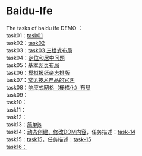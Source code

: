 # Baidu-Ife
The tasks of baidu ife
DEMO ：<br>
  task01：<a href="http://littleroczhang.github.io/Baidu-Ife/Task1/task%2001/task01.html" target="_blank">task01</a><br>
  task02：<a href="http://littleroczhang.github.io/Baidu-Ife/Task1/task%2002/task02.html" target="_blank">task02</a><br>
  task03：<a href="http://littleroczhang.github.io/Baidu-Ife/Task1/task03/task03.html" target="_blank">task03 三栏式布局</a><br>
  task04：<a href="http://littleroczhang.github.io/Baidu-Ife/Task1/task04/task04.html" target="_blank">定位和居中问题</a><br>
  task05：<a href="http://littleroczhang.github.io/Baidu-Ife/Task1/task05/task05.html" target="_blank">基本网页布局</a><br>
  task06：<a href="http://littleroczhang.github.io/Baidu-Ife/Task1/task06/task06.html" target="_blank">模拟报纸杂志排版</a><br>
  task07：<a href="http://littleroczhang.github.io/Baidu-Ife/Task1/task07/task07.html" target="_blank">常见技术产品的官网</a><br>
  task08：<a href="http://littleroczhang.github.io/Baidu-Ife/Task1/task08/task08.html" target="_blank">响应式网格（栅格化）布局</a><br>
  task09：<a href="" target="_blank"></a><br>
  task10：<a href="" target="_blank"></a><br>
  task11：<a href="" target="_blank"></a><br>
  task12：<a href="" target="_blank"></a><br>
  task13：<a href="http://littleroczhang.github.io/Baidu-Ife/Task2/task13/task13_2.html" target="_blank">简单js</a><br>
  task14：<a href="http://littleroczhang.github.io/Baidu-Ife/Task2/task14/task14.html" target="_blank">动态创建、修改DOM内容</a>，任务描述：<a href="http://ife.baidu.com/task/detail?taskId=14">task-14</a><br>
  task15：<a href="http://littleroczhang.github.io/Baidu-Ife/Task2/task15/task15.html" target="_blank">task15</a>，任务描述：<a href="http://ife.baidu.com/task/detail?taskId=15">task-15<br>
  task16：<a href="" target="_blank"></a><br>
